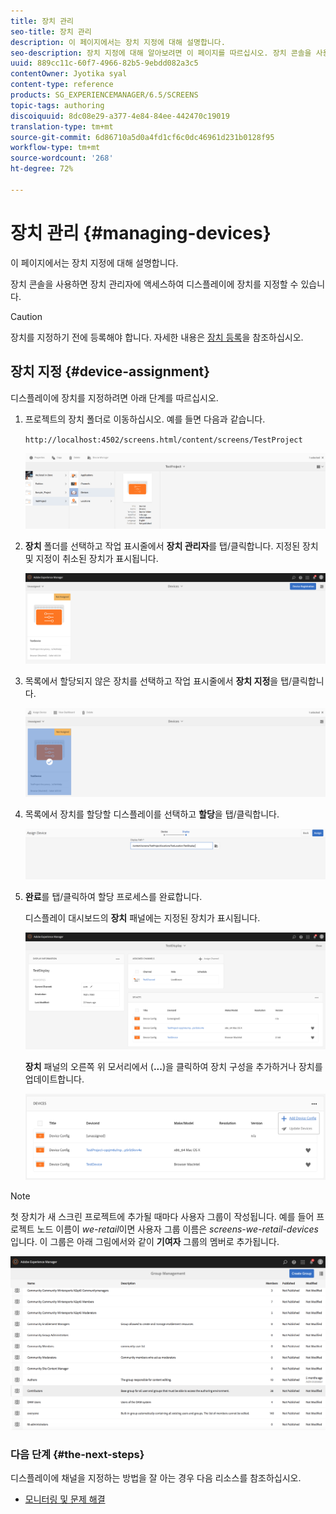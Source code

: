 ```yaml
---
title: 장치 관리
seo-title: 장치 관리
description: 이 페이지에서는 장치 지정에 대해 설명합니다.
seo-description: 장치 지정에 대해 알아보려면 이 페이지를 따르십시오. 장치 콘솔을 사용하면 장치 관리자에 액세스하여 디스플레이에 장치를 지정할 수 있습니다.
uuid: 889cc11c-60f7-4966-82b5-9ebdd082a3c5
contentOwner: Jyotika syal
content-type: reference
products: SG_EXPERIENCEMANAGER/6.5/SCREENS
topic-tags: authoring
discoiquuid: 8dc08e29-a377-4e84-84ee-442470c19019
translation-type: tm+mt
source-git-commit: 6d86710a5d0a4fd1cf6c0dc46961d231b0128f95
workflow-type: tm+mt
source-wordcount: '268'
ht-degree: 72%

---
```



# 장치 관리 {#managing-devices}

이 페이지에서는 장치 지정에 대해 설명합니다.

장치 콘솔을 사용하면 장치 관리자에 액세스하여 디스플레이에 장치를 지정할 수 있습니다.

>[!CAUTION]
>
>장치를 지정하기 전에 등록해야 합니다. 자세한 내용은 [장치 등록](device-registration.md)을 참조하십시오.

## 장치 지정 {#device-assignment}

디스플레이에 장치를 지정하려면 아래 단계를 따르십시오.

1. 프로젝트의 장치 폴더로 이동하십시오. 예를 들면 다음과 같습니다.

   `http://localhost:4502/screens.html/content/screens/TestProject`

   ![chlimage_1-32](assets/chlimage_1-32.png)

1. **장치** 폴더를 선택하고 작업 표시줄에서 **장치 관리자**&#x200B;를 탭/클릭합니다. 지정된 장치 및 지정이 취소된 장치가 표시됩니다.

   ![chlimage_1-33](assets/chlimage_1-33.png)

1. 목록에서 할당되지 않은 장치를 선택하고 작업 표시줄에서 **장치 지정**&#x200B;을 탭/클릭합니다.

   ![chlimage_1-34](assets/chlimage_1-34.png)

1. 목록에서 장치를 할당할 디스플레이를 선택하고 **할당**&#x200B;을 탭/클릭합니다.

   ![chlimage_1-35](assets/chlimage_1-35.png)

1. **완료**&#x200B;를 탭/클릭하여 할당 프로세스를 완료합니다.


   디스플레이 대시보드의 **장치** 패널에는 지정된 장치가 표시됩니다.

   ![chlimage_1-37](assets/chlimage_1-37.png)

   **장치** 패널의 오른쪽 위 모서리에서 (**...**)을 클릭하여 장치 구성을 추가하거나 장치를 업데이트합니다.

   ![chlimage_1-38](assets/chlimage_1-38.png)

>[!NOTE]
>
>첫 장치가 새 스크린 프로젝트에 추가될 때마다 사용자 그룹이 작성됩니다.
>예를 들어 프로젝트 노드 이름이 *we-retail*&#x200B;이면 사용자 그룹 이름은 *screens-we-retail-devices*입니다.
> 이 그룹은 아래 그림에서와 같이 **기여자** 그룹의 멤버로 추가됩니다.

![chlimage_1-39](assets/chlimage_1-39.png)

### 다음 단계 {#the-next-steps}

디스플레이에 채널을 지정하는 방법을 잘 아는 경우 다음 리소스를 참조하십시오.

* [모니터링 및 문제 해결](monitoring-screens.md)

